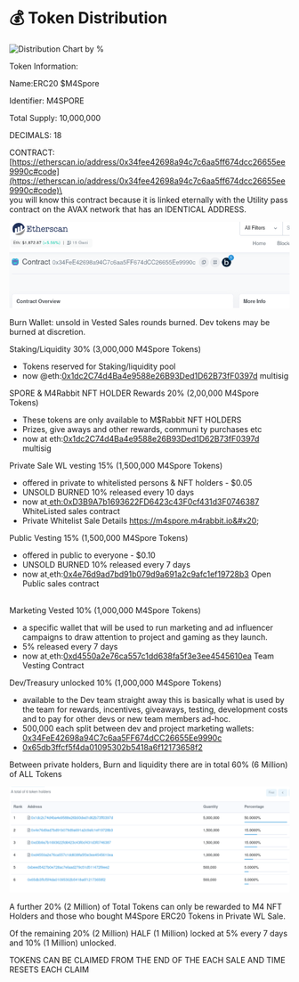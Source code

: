 # 💰 Token Distribution

![Distribution Chart by %](https://lh6.googleusercontent.com/3Nj7sqfNvHkIFBPid7ZUQd09gufOQlYnePnW54zAzKq4Y\_PSm36vKmIZoF4jcbfXJg8KxcrZbMD-1D3G5k57HhGJACH5x95ROOsg4KISVriiSIiVMmohfgfLkXXC5w)

Token Information:

Name:ERC20 $M4Spore

Identifier: M4SPORE

Total Supply: 10,000,000

DECIMALS: 18

CONTRACT: [https://etherscan.io/address/0x34fee42698a94c7c6aa5ff674dcc26655ee9990c#code](https://etherscan.io/address/0x34fee42698a94c7c6aa5ff674dcc26655ee9990c#code)\
\
you will know this contract because it is linked eternally with the Utility pass contract on the AVAX network that has an IDENTICAL ADDRESS.

![THE SMALL b TO THE RIGHT OF THE ADDRESS LINKS TO MILRAB CONTRACT ON AVAX AND VICE VERSA SO YOU ALWAYS KNOW YOU ARE LOOKING AT THE RIGHT CONTRACT.](<.gitbook/assets/image (1).png>)

Burn Wallet:  unsold in Vested Sales rounds burned.  Dev tokens may be burned at discretion.



Staking/Liquidity 30% (3,000,000 M4Spore Tokens)

* Tokens reserved for Staking/liquidity pool
* now @eth:[0x1dc2C74d4Ba4e9588e26B93Ded1D62B73fF0397d](https://gnosis-safe.io/app/eth:0x1dc2C74d4Ba4e9588e26B93Ded1D62B73fF0397d/balances) multisig



SPORE & M4Rabbit NFT HOLDER Rewards 20% (2,00,000 M4Spore Tokens)

* These tokens are only available to M$Rabbit NFT HOLDERS
* Prizes, give aways and other rewards, communi ty purchases etc
* now at eth:[0x1dc2C74d4Ba4e9588e26B93Ded1D62B73fF0397d](https://gnosis-safe.io/app/eth:0x1dc2C74d4Ba4e9588e26B93Ded1D62B73fF0397d/balances) multisig&#x20;



Private Sale WL vesting 15% (1,500,000 M4Spore Tokens)

* offered in private to whitelisted persons & NFT holders - $0.05
* UNSOLD BURNED 10% released every 10 days
* now at[ eth:0xD3B9A7b1693622FD6423c43F0cf431d3F0746387](https://etherscan.io/address/0xd3b9a7b1693622fd6423c43f0cf431d3f0746387#writeContract) WhiteListed sales contract
* Private Whitelist Sale Details https://m4spore.m4rabbit.io&#x20;



Public Vesting 15% (1,500,000 M4Spore Tokens)

* offered in public to everyone - $0.10
* &#x20;UNSOLD BURNED 10% released every 7 days
* now at[ ](https://etherscan.io/address/0x4e76d9ad7bd91b079d9a691a2c9afc1ef19728b3#code)eth:[0x4e76d9ad7bd91b079d9a691a2c9afc1ef19728b3](https://etherscan.io/address/0x4e76d9ad7bd91b079d9a691a2c9afc1ef19728b3#code)                 Open Public sales contract

\
Marketing Vested 10% (1,000,000 M4Spore Tokens)

* a specific wallet that will be used to run marketing and ad influencer campaigns to draw attention to project and gaming as they launch.&#x20;
* 5% released every 7 days
* now at[ ](https://etherscan.io/address/0x4e76d9ad7bd91b079d9a691a2c9afc1ef19728b3#code)eth:[0xd4550a2e76ca557c1dd638fa5f3e3ee4545610ea](https://etherscan.io/address/0xd4550a2e76ca557c1dd638fa5f3e3ee4545610ea#code)  Team Vesting Contract



Dev/Treasury unlocked 10% (1,000,000 M4Spore Tokens)

* available to the Dev team straight away this is basically what is used by the team for rewards, incentives, giveaways, testing, development costs and to pay for other devs or new team members ad-hoc.
* 500,000 each split between dev and project marketing wallets:\
  [0x34FeE42698a94C7c6aa5FF674dCC26655Ee9990c](https://etherscan.io/token/0x34fee42698a94c7c6aa5ff674dcc26655ee9990c?a=0xbeed5427b0e728ac7efaad279c51d511472f9ee2)
* [0x65db3ffcf5f4da01095302b5418a6f12173658f2](https://etherscan.io/token/0x34fee42698a94c7c6aa5ff674dcc26655ee9990c?a=0x65db3ffcf5f4da01095302b5418a6f12173658f2)



Between private holders, Burn and liquidity there are in total 60% (6 Million) of ALL Tokens

![](.gitbook/assets/image.png)

A further 20%  (2 Million) of Total Tokens can only be rewarded to M4 NFT Holders and those who bought M4Spore ERC20 Tokens in Private WL Sale.

Of the remaining 20% (2 Million) HALF (1 Million) locked at 5% every 7 days and 10% (1 Million) unlocked.



TOKENS CAN BE CLAIMED FROM THE END OF THE EACH SALE AND TIME RESETS EACH CLAIM
